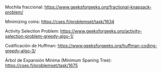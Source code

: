 Mochila fraccional:
https://www.geeksforgeeks.org/fractional-knapsack-problem/

Minimizing coins:
https://cses.fi/problemset/task/1634

Activity Selection Problem:
https://www.geeksforgeeks.org/activity-selection-problem-greedy-algo-1/

Codificación de Huffman:
https://www.geeksforgeeks.org/huffman-coding-greedy-algo-3/

Árbol de Expansión Mínima (Minimum Spaning Tree):
https://cses.fi/problemset/task/1675